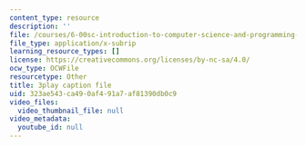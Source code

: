 ```yaml
---
content_type: resource
description: ''
file: /courses/6-00sc-introduction-to-computer-science-and-programming-spring-2011/323ae543ca490af491a7af81390db0c9_K1w2o5i0NGQ.srt
file_type: application/x-subrip
learning_resource_types: []
license: https://creativecommons.org/licenses/by-nc-sa/4.0/
ocw_type: OCWFile
resourcetype: Other
title: 3play caption file
uid: 323ae543-ca49-0af4-91a7-af81390db0c9
video_files:
  video_thumbnail_file: null
video_metadata:
  youtube_id: null
---
```

